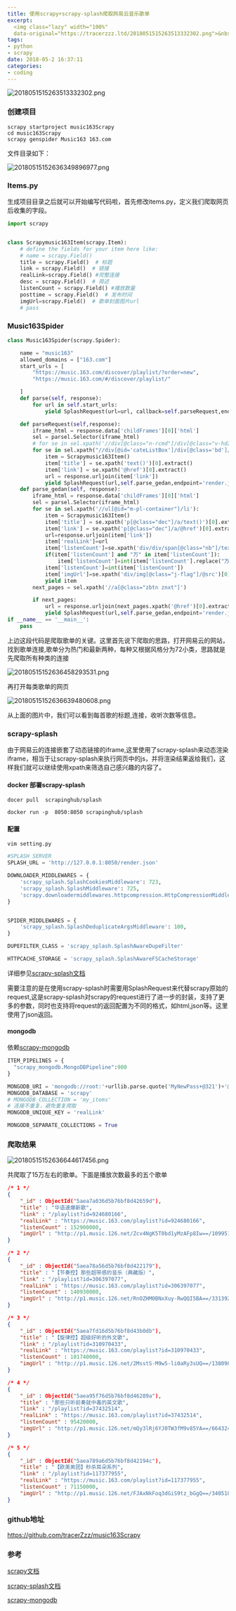 ```yaml
---
title: 使用scrapy+scrapy-splash爬取网易云音乐歌单
excerpt: 
  <img class="lazy" width="100%" 
  data-original="https://tracerzzz.ltd/2018051515263513332302.png">&nbsp;&nbsp;&nbsp;&nbsp;在使用网易云音乐的时候，你是否想过大家都在听些什么，什么音乐被听得最多，作为一枚程序员，肯定是自己动手丰衣足食啦，那么，这篇文正将会告诉你如何使用scrapy+scrapy-splash来爬取网易云音乐的歌单，然后存入mongodb，通过播放量找到大家听得最多的歌单。
tags:
- python
- scrapy
date: 2018-05-2 16:37:11
categories:
- coding
---
```


![2018051515263513332302.png](https://tracerzzz.ltd/2018051515263513332302.png)

### 创建项目

```Shell
scrapy startproject music163Scrapy
cd music163Scrapy
scrapy genspider Music163 163.com
```

文件目录如下：

![20180515152636349896977.png](https://tracerzzz.ltd/20180515152636349896977.png)

### Items.py

生成项目目录之后就可以开始编写代码啦，首先修改items.py，定义我们爬取网页后收集的字段。

```python
import scrapy


class Scrapymusic163Item(scrapy.Item):
    # define the fields for your item here like:
    # name = scrapy.Field()
    title = scrapy.Field()  # 标题
    link = scrapy.Field()  # 链接
    realLink=scrapy.Field() #完整连接
    desc = scrapy.Field()  # 简述
    listenCount = scrapy.Field() #播放数量
    posttime = scrapy.Field()  # 发布时间
    imgUrl=scrapy.Field()  # 歌单封面图片url
    # pass

```

### Music163Spider

```Python
class Music163Spider(scrapy.Spider):

    name = "music163"
    allowed_domains = ["163.com"]
    start_urls = [
        "https://music.163.com/discover/playlist/?order=new",
        "https://music.163.com/#/discover/playlist/"

    ]
    def parse(self, response):
        for url in self.start_urls:
            yield SplashRequest(url=url, callback=self.parseRequest,endpoint='render.json', args={'wait': 1,'html':1,'iframes': 1,'script':1})

    def parseRequest(self,response):
        iframe_html = response.data['childFrames'][0]['html']
        sel = parsel.Selector(iframe_html)
        # for se in sel.xpath('//div[@class="n-rcmd"]/div[@class="v-hd2"]/div[@class="tab"]/a'):
        for se in sel.xpath("//div[@id='cateListBox']/div[@class='bd']//a")[1:]:
            item = Scrapymusic163Item()
            item['title'] = se.xpath('text()')[0].extract()
            item['link'] = se.xpath('@href')[0].extract()
            url = response.urljoin(item['link'])
            yield SplashRequest(url,self.parse_gedan,endpoint='render.json', args={'wait': 2,'html':1,'iframes': 1,'script':1})
    def parse_gedan(self, response):
        iframe_html = response.data['childFrames'][0]['html']
        sel = parsel.Selector(iframe_html)
        for se in sel.xpath('//ul[@id="m-pl-container"]/li'):
            item = Scrapymusic163Item()
            item['title'] = se.xpath('p[@class="dec"]/a/text()')[0].extract()
            item['link'] = se.xpath('p[@class="dec"]/a/@href')[0].extract()
            url=response.urljoin(item['link'])
            item['realLink']=url
            item['listenCount']=se.xpath('div/div/span[@class="nb"]/text()')[0].extract()
            if(item['listenCount'] and "万" in item['listenCount']):
                item['listenCount']=int(item['listenCount'].replace("万","0000"))
            item['listenCount']=int(item['listenCount'])
            item['imgUrl']=se.xpath('div/img[@class="j-flag"]/@src')[0].extract()
            yield item
        next_pages = sel.xpath('//a[@class="zbtn znxt"]')

        if next_pages:
            url = response.urljoin(next_pages.xpath('@href')[0].extract())
            yield SplashRequest(url,self.parse_gedan,endpoint='render.json', args={'wait': 2,'html':1,'iframes': 1,'script':1})
if __name__ == '__main__':
    pass
```

上边这段代码是爬取歌单的关键。这里首先说下爬取的思路，打开网易云的网站，找到歌单连接,歌单分为热门和最新两种，每种又根据风格分为72小类，思路就是先爬取所有种类的连接

![20180515152636458293531.png](https://tracerzzz.ltd/20180515152636458293531.png)

再打开每类歌单的网页

![20180515152636639480608.png](https://tracerzzz.ltd/20180515152636639480608.png)

从上面的图片中，我们可以看到每首歌的标题,连接，收听次数等信息。

### scrapy-splash

由于网易云的连接嵌套了动态链接的iframe,这里使用了scrapy-splash来动态渲染iframe，相当于让scrapy-splash来执行网页中的js，并将渲染结果返给我们，这样我们就可以继续使用xpath来筛选自己感兴趣的内容了。

#### docker 部署scrapy-splash

```
docer pull  scrapinghub/splash

docker run -p  8050:8050 scrapinghub/splash
```

#### 配置

```
vim setting.py
```

```Python
#SPLASH SERVER
SPLASH_URL = 'http://127.0.0.1:8050/render.json'

DOWNLOADER_MIDDLEWARES = {
    'scrapy_splash.SplashCookiesMiddleware': 723,
    'scrapy_splash.SplashMiddleware': 725,
    'scrapy.downloadermiddlewares.httpcompression.HttpCompressionMiddleware': 810,
}


SPIDER_MIDDLEWARES = {
    'scrapy_splash.SplashDeduplicateArgsMiddleware': 100,
}

DUPEFILTER_CLASS = 'scrapy_splash.SplashAwareDupeFilter'

HTTPCACHE_STORAGE = 'scrapy_splash.SplashAwareFSCacheStorage'
```

详细参见[scrapy-splash文档](http://splash.readthedocs.io/en/latest/)

需要注意的是在使用scrapy-splash时需要用SplashRequest来代替scrapy原始的request,这是scrapy-splash对scrapy的request进行了进一步的封装，支持了更多的参数，同时也支持将request的返回配置为不同的格式，如html,json等。这里使用了json返回。

#### mongodb

依赖[scrapy-mongodb](https://github.com/sebdah/scrapy-mongodb)

```Python
ITEM_PIPELINES = {
  "scrapy_mongodb.MongoDBPipeline":900
}

MONGODB_URI = 'mongodb://root:'+urllib.parse.quote('MyNewPass+@321')+'@localhost:27017'
MONGODB_DATABASE = 'scrapy'
# MONGODB_COLLECTION = 'my_items'
# 连接不重复，避免重复爬取
MONGODB_UNIQUE_KEY = 'realLink'

MONGODB_SEPARATE_COLLECTIONS = True
```

### 爬取结果

![20180515152636644617456.png](https://tracerzzz.ltd/20180515152636644617456.png)

共爬取了15万左右的歌单。下面是播放次数最多的五个歌单

```Json
/* 1 */
{
    "_id" : ObjectId("5aea7a036d5b76bf8d42659d"),
    "title" : "华语速爆新歌",
    "link" : "/playlist?id=924680166",
    "realLink" : "https://music.163.com/playlist?id=924680166",
    "listenCount" : 152900000,
    "imgUrl" : "http://p1.music.126.net/Zcv4NgK5T0bd1yMzAFp8Iw==/109951163276364917.jpg?param=140y140"
}

/* 2 */
{
    "_id" : ObjectId("5aea78a56d5b76bf8d422179"),
    "title" : "【节奏控】那些超带感的音乐（典藏版）",
    "link" : "/playlist?id=306397077",
    "realLink" : "https://music.163.com/playlist?id=306397077",
    "listenCount" : 140930000,
    "imgUrl" : "http://p1.music.126.net/RnOZHM0BNxXuy-RwQQI5BA==/3313928048221849.jpg?param=140y140"
}

/* 3 */
{
    "_id" : ObjectId("5aea7fd16d5b76bf8d43b0db"),
    "title" : "【旋律控】超级好听的外文歌",
    "link" : "/playlist?id=310970433",
    "realLink" : "https://music.163.com/playlist?id=310970433",
    "listenCount" : 101740000,
    "imgUrl" : "http://p1.music.126.net/2MsstS-M9w5-li0aRy3sUQ==/1380986606815861.jpg?param=140y140"
}

/* 4 */
{
    "_id" : ObjectId("5aea95f76d5b76bf8d46289a"),
    "title" : "那些只听前奏就中毒的英文歌",
    "link" : "/playlist?id=37432514",
    "realLink" : "https://music.163.com/playlist?id=37432514",
    "listenCount" : 95420000,
    "imgUrl" : "http://p1.music.126.net/mQy3lRj6YJ0TW3fM9v85YA==/6643249256145165.jpg?param=140y140"
}

/* 5 */
{
    "_id" : ObjectId("5aea789a6d5b76bf8d42194c"),
    "title" : "【欧美男团】秒杀耳朵系列",
    "link" : "/playlist?id=117377955",
    "realLink" : "https://music.163.com/playlist?id=117377955",
    "listenCount" : 71150000,
    "imgUrl" : "http://p1.music.126.net/FJAxNkFoq3dGiS9tz_bGgQ==/3405187512421439.jpg?param=140y140"
}
```



### github地址

https://github.com/tracerZzz/music163Scrapy

### 参考

[scrapy文档](http://scrapy-chs.readthedocs.io/zh_CN/latest/intro/tutorial.html)

[scrapy-splash文档](http://splash.readthedocs.io/en/latest/)

[scrapy-mongodb](https://github.com/sebdah/scrapy-mongodb)


